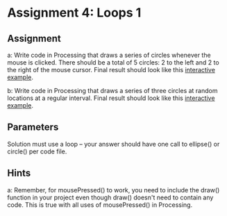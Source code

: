 # Assignment 4: Loops 1

## Assignment
a: Write code in Processing that draws a series of circles whenever the mouse is clicked. There should be a total of 5 circles: 2 to the left and 2 to the right of the mouse cursor. Final result should look like this [interactive example](http://peterbrinson.com/usc/Processing/loops1a/).

b: Write code in Processing that draws a series of three circles at random locations at a regular interval. Final result should look like this [interactive example](http://peterbrinson.com/usc/Processing/loops1b/).

## Parameters
Solution must use a loop – your answer should have one call to ellipse() or circle() per code file.

## Hints
a: Remember, for mousePressed() to work, you need to include the draw() function in your project even though draw() doesn't need to contain any code. This is true with all uses of mousePressed() in Processing.
